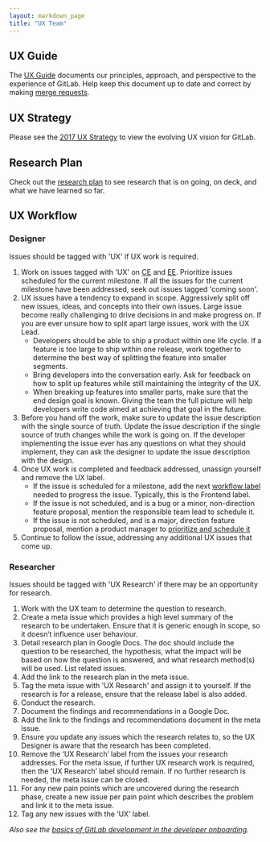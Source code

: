 ```yaml
---
layout: markdown_page
title: "UX Team"
---
```


## UX Guide

The [UX Guide](https://docs.gitlab.com/ce/development/ux_guide/) documents our principles, approach, and perspective to the experience of GitLab. Help keep this document up to date and correct by making [merge requests](https://gitlab.com/gitlab-org/gitlab-ce/merge_requests/).

## UX Strategy

Please see the [2017 UX Strategy](/handbook/ux/strategy) to view the evolving UX vision for GitLab.

## Research Plan

Check out the [research plan](/handbook/ux/research-plan) to see research that is on going, on deck, and what we have learned so far.

## UX Workflow 

### Designer

Issues should be tagged with 'UX' if UX work is required.

1. Work on issues tagged with 'UX' on [CE](https://gitlab.com/gitlab-org/gitlab-ce/issues?label_name=ux) and [EE](https://gitlab.com/gitlab-org/gitlab-ce/issues?label_name=ux). Prioritize issues scheduled for the current milestone. If all the issues for the current milestone have been addressed, seek out issues tagged 'coming soon'.
1. UX issues have a tendency to expand in scope. Aggressively split off new issues, ideas, and concepts into their own issues. Large issue become really challenging to drive decisions in and make progress on. If you are ever unsure how to split apart large issues, work with the UX Lead.
	* Developers should be able to ship a product within one life cycle. If a feature is too large to ship within one release, work together to determine the best way of splitting the feature into smaller segments.
	* Bring developers into the conversation early. Ask for feedback on how to split up features while still maintaining the integrity of the UX.
	* When breaking up features into smaller parts, make sure that the end design goal is known. Giving the team the full picture will help developers write code aimed at achieving that goal in the future.
1. Before you hand off the work, make sure to update the issue description with the single source of truth. Update the issue description if the single source of truth changes while the work is going on. If the developer implementing the issue ever has any questions on what they should implement, they can ask the designer to update the issue description with the design.
1. Once UX work is completed and feedback addressed, unassign yourself and remove the UX label. 
   * If the issue is scheduled for a milestone, add the next [workflow label](https://gitlab.com/gitlab-org/gitlab-ce/blob/master/PROCESS.md#workflow-labels) needed to progress the issue. Typically, this is the Frontend label.
   * If the issue is not scheduled, and is a bug or a minor, non-direction feature proposal, mention the responsible team lead to schedule it.
   * If the issue is not scheduled, and is a major, direction feature proposal, mention a product manager to [prioritize and schedule it](https://about.gitlab.com/handbook/engineering/workflow/#scheduling-issues)
1. Continue to follow the issue, addressing any additional UX issues that come up.

### Researcher

Issues should be tagged with 'UX Research' if there may be an opportunity for research.

1. Work with the UX team to determine the question to research.
2. Create a meta issue which provides a high level summary of the research to be undertaken. Ensure that it is generic enough in scope, so it doesn’t influence user behaviour. 
3. Detail research plan in Google Docs. The doc should include the question to be researched, the hypothesis, what the impact will be based on how the question is answered, and what research method(s) will be used. List related issues.
4. Add the link to the research plan in the meta issue.
5. Tag the meta issue with 'UX Research' and assign it to yourself. If the research is for a release, ensure that the release label is also added.
6. Conduct the research.
7. Document the findings and recommendations in a Google Doc. 
8. Add the link to the findings and recommendations document in the meta issue.
9. Ensure you update any issues which the research relates to, so the UX Designer is aware that the research has been completed. 
10. Remove the ‘UX Research’ label from the issues your research addresses. For the meta issue, if further UX research work is required, then the ‘UX Research’ label should remain. If no further research is needed, the meta issue can be closed.
11. For any new pain points which are uncovered during the research phase, create a new issue per pain point which describes the problem and link it to the meta issue.
12. Tag any new issues with the ‘UX’ label.

*Also see the [basics of GitLab development in the developer onboarding](https://about.gitlab.com/handbook/developer-onboarding/#basics-of-gitlab-development).*
